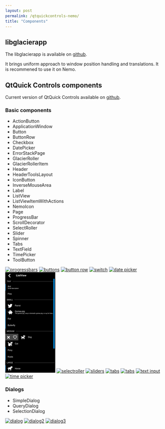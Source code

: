 ```yaml
---
layout: post
permalink: /qtquickcontrols-nemo/
title: "Components"
---
```



## libglacierapp

The libglacierapp is available on [github](https://github.com/nemomobile-ux/libglacierapp/).

It brings uniform approach to window position handling and translations. It is recommened to use it on Nemo.

## QtQuick Controls components

Current version of QtQuick Controls available on [github](https://github.com/nemomobile-ux/qtquickcontrols-nemo). 

### Basic components

* ActionButton
* ApplicationWindow
* Button
* ButtonRow
* Checkbox
* DatePicker
* ErrorStackPage
* GlacierRoller
* GlacierRollerItem
* Header
* HeaderToolsLayout
* IconButton
* InverseMouseArea
* Label
* ListView
* ListViewItemWithActions
* NemoIcon
* Page
* ProgressBar
* ScrollDecorator
* SelectRoller
* Slider
* Spinner
* Tabs
* TextField
* TimePicker
* ToolButton

[![progressbars](/images/qtquickcontrols/progressbars-160.png)](/images/qtquickcontrols/progressbars.png)
[![buttons](/images/qtquickcontrols/buttons-160.png)](/images/qtquickcontrols/buttons.png)
[![button row](/images/qtquickcontrols/button_row-160.png)](/images/qtquickcontrols/button_row.png)
[![switch](/images/qtquickcontrols/switch-160.png)](/images/qtquickcontrols/switch-160.png)
[![date picker](/images/qtquickcontrols/date_picker-160.png)](/images/qtquickcontrols/date_picker.png)
[![list view](/images/qtquickcontrols/listview-160.png)](/images/qtquickcontrols/listview.png)
[![selectroller](/images/qtquickcontrols/select_roller-160.png)](/images/qtquickcontrols/select_roller.png)
[![sliders](/images/qtquickcontrols/sliders-160.png)](/images/qtquickcontrols/sliders.png)
[![tabs](/images/qtquickcontrols/tabs1-160.png)](/images/qtquickcontrols/tabs1.png)
[![tabs](/images/qtquickcontrols/tabs2-160.png)](/images/qtquickcontrols/tabs2.png)
[![text input](/images/qtquickcontrols/text_input-160.png)](/images/qtquickcontrols/text_input.png)
[![time picker](/images/qtquickcontrols/time_picker-160.png)](/images/qtquickcontrols/time_picker.png)


### Dialogs

* SimpleDialog
* QueryDialog
* SelectionDialog

[![dialog](/images/qtquickcontrols/dialog-160.png)](/images/qtquickcontrols/dialog.png)
[![dialog2](/images/qtquickcontrols/dialog2-160.png)](/images/qtquickcontrols/dialog2.png)
[![dialog3](/images/qtquickcontrols/dialog3-160.png)](/images/qtquickcontrols/dialog3.png)
